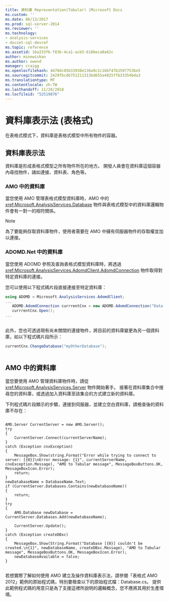 ```yaml
---
title: 資料庫 Representation(Tabular) |Microsoft Docs
ms.custom: ''
ms.date: 06/13/2017
ms.prod: sql-server-2014
ms.reviewer: ''
ms.technology:
- analysis-services
- docset-sql-devref
ms.topic: reference
ms.assetid: 16a233fb-f83b-4ca1-acb5-6186eca0a62c
author: minewiskan
ms.author: owend
manager: craigg
ms.openlocfilehash: 4470dc85b33930e136a9c2c1bbf47b1597753be5
ms.sourcegitcommit: 2429fbcdb751211313bd655a4825ffb33354bda3
ms.translationtype: MT
ms.contentlocale: zh-TW
ms.lasthandoff: 11/28/2018
ms.locfileid: "52519876"
---
```

# <a name="database-representationtabular"></a>資料庫表示法 (表格式)
  在表格式模式下，資料庫是表格式模型中所有物件的容器。  
  
## <a name="database-representation"></a>資料庫表示法  
 資料庫是形成表格式模型之所有物件所在的地方。 開發人員會在資料庫這個容器內尋找物件，諸如連接、資料表、角色等。  
  
### <a name="database-in-amo"></a>AMO 中的資料庫  
 當您使用 AMO 管理表格式模型資料庫時，AMO 中的 <xref:Microsoft.AnalysisServices.Database> 物件與表格式模型中的資料庫邏輯物件會有一對一的相符關係。  
  
> [!NOTE]  
>  為了要能夠存取資料庫物件，使用者需要在 AMO 中擁有伺服器物件的存取權並加以連接。  
  
### <a name="database-in-adomdnet"></a>ADOMD.Net 中的資料庫  
 當您使用 ADOMD 參照及查詢表格式模型資料庫時，將透過 <xref:Microsoft.AnalysisServices.AdomdClient.AdomdConnection> 物件取得對特定資料庫的連接。  
  
 您可以使用以下程式碼片段直接連接至特定資料庫：  
  
```csharp  
using ADOMD = Microsoft.AnalysisServices.AdomdClient;  
...  
   ADOMD.AdomdConnection currrentCnx = new ADOMD.AdomdConnection("Data Source=<<server\instance>>;Catalog=<<database>>");  
   currrentCnx.Open();  
...  
  
```  
  
 此外，您也可透過現有尚未關閉的連接物件，將目前的資料庫變更為另一個資料庫，如以下程式碼片段所示：  
  
```csharp  
currentCnx.ChangeDatabase("myOtherDatabase");  
  
```  
  
## <a name="database-in-amo"></a>AMO 中的資料庫  
 當您要使用 AMO 管理資料庫物件時，請從 <xref:Microsoft.AnalysisServices.Server> 物件開始著手。 接著在資料庫集合中搜尋您的資料庫，或透過加入資料庫至該集合的方式建立新的資料庫。  
  
 下列程式碼片段顯示的步驟，連接到伺服器，並建立空白資料庫，請檢查後的資料庫不存在：  
  
```  
  
AMO.Server CurrentServer = new AMO.Server();  
try  
{  
    CurrentServer.Connect(currentServerName);  
}  
catch (Exception cnxException)  
{  
    MessageBox.Show(string.Format("Error while trying to connect to server: [{0}]\nError message: {1}", currentServerName, cnxException.Message), "AMO to Tabular message", MessageBoxButtons.OK, MessageBoxIcon.Error);  
    return;  
}  
newDatabaseName = DatabaseName.Text;  
if (CurrentServer.Databases.Contains(newDatabaseName))  
{  
    return;  
}  
try  
{  
    AMO.Database newDatabase = CurrentServer.Databases.Add(newDatabaseName);  
  
    CurrentServer.Update();  
}  
catch (Exception createDBxc)  
{  
    MessageBox.Show(String.Format("Database [{0}] couldn't be created.\n{1}", newDatabaseName, createDBxc.Message), "AMO to Tabular message", MessageBoxButtons.OK, MessageBoxIcon.Error);  
    newDatabaseAvailable = false;  
}  
  
```  
  
 若想實際了解如何使用 AMO 建立及操作資料庫表示法，請參閱「表格式 AMO 2012」範例的原始程式碼，特別要檢查以下的原始程式檔：Database.cs。 提供此範例程式碼的用意只是為了支援這裡所說明的邏輯概念，您不應將其用於生產環境。  
  
  
